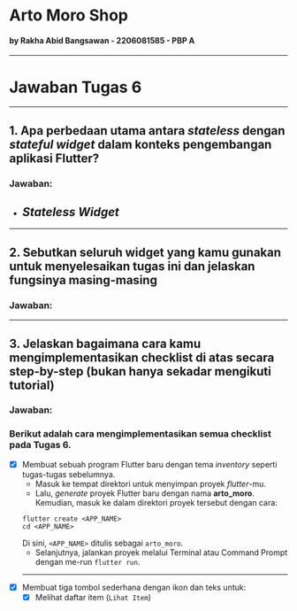 # Arto Moro Shop
#### by Rakha Abid Bangsawan - 2206081585 - PBP A
<hr>

# Jawaban Tugas 6
<hr>

## 1. Apa perbedaan utama antara <em>stateless</em> dengan <em>stateful widget</em> dalam konteks pengembangan aplikasi Flutter?
### Jawaban: 
- <b><em>Stateless Widget</em></b>
    - 

<hr>

## 2. Sebutkan seluruh widget yang kamu gunakan untuk menyelesaikan tugas ini dan jelaskan fungsinya masing-masing
### Jawaban: 


<hr>

## 3. Jelaskan bagaimana cara kamu mengimplementasikan checklist di atas secara step-by-step (bukan hanya sekadar mengikuti tutorial)
### Jawaban: 
### Berikut adalah cara mengimplementasikan semua checklist pada Tugas 6.
- [x] Membuat sebuah program Flutter baru dengan tema <em>inventory</em> seperti tugas-tugas sebelumnya. <br>
    - Masuk ke tempat direktori untuk menyimpan proyek <em>flutter</em>-mu.
    - Lalu, <em>generate</em> proyek Flutter baru dengan nama <strong>arto_moro</strong>. Kemudian, masuk ke dalam direktori proyek tersebut dengan cara: 
    ```
    flutter create <APP_NAME>
    cd <APP_NAME>
    ```
    Di sini, `<APP_NAME>` ditulis sebagai `arto_moro`.
    - Selanjutnya, jalankan proyek melalui Terminal atau Command Prompt dengan me-run `flutter run`.
    <hr>
- [x] Membuat tiga tombol sederhana dengan ikon dan teks untuk:
    - [x] Melihat daftar item (`Lihat Item`)
